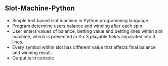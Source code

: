 ## Slot-Machine-Python 
* Simple text based slot machine in Python programming language. <br/>
* Program determine users balance and winning after each spin. <br/>
* User enters values of balance, betting value and betting lines within slot machine, which is presented in 3 x 3 playable fields separated into 3 lines.<br/>
* Every symbol within slot has different value that affects final balance and winning result.
* Output is in console

